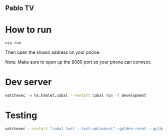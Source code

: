 Pablo TV
--------

# How to run

```bash
nix run
```

Then open the shown address on your phone.

Note: Make sure to open up the 8080 port so your phone can connect.

# Dev server

```bash
watchexec -e hs,hamlet,cabal --restart cabal run -f development
```

# Testing

```bash
watchexec --restart "cabal test --test-options=\"--golden-reset --golden-start\""
```
